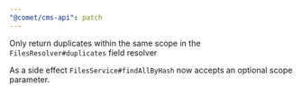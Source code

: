 ```yaml
---
"@comet/cms-api": patch
---
```


Only return duplicates within the same scope in the `FilesResolver#duplicates` field resolver

As a side effect `FilesService#findAllByHash` now accepts an optional scope parameter.

